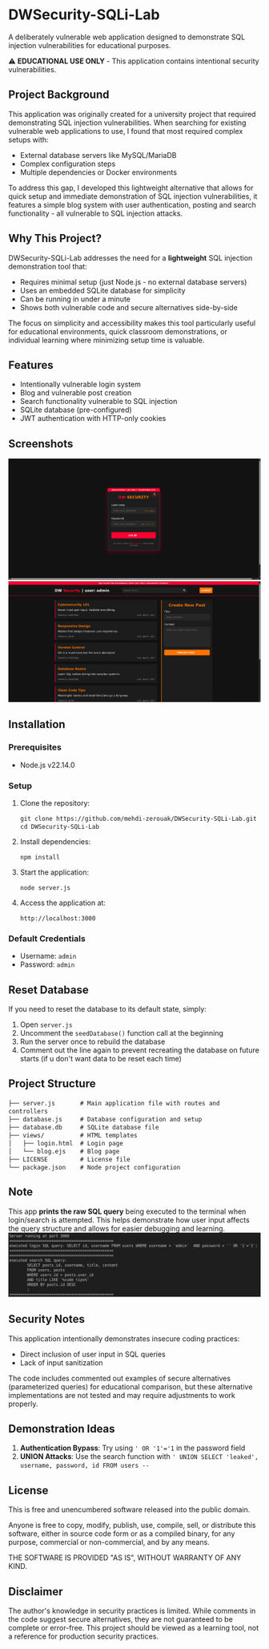 # DWSecurity-SQLi-Lab

A deliberately vulnerable web application designed to demonstrate SQL injection vulnerabilities for educational purposes.

⚠️ **EDUCATIONAL USE ONLY** - This application contains intentional security vulnerabilities.

## Project Background

This application was originally created for a university project that required demonstrating SQL injection vulnerabilities. When searching for existing vulnerable web applications to use, I found that most required complex setups with:
- External database servers like MySQL/MariaDB
- Complex configuration steps
- Multiple dependencies or Docker environments

To address this gap, I developed this lightweight alternative that allows for quick setup and immediate demonstration of SQL injection vulnerabilities, it features a simple blog system with user authentication, posting  and search functionality - all vulnerable to SQL injection attacks.

## Why This Project?

DWSecurity-SQLi-Lab addresses the need for a **lightweight** SQL injection demonstration tool that:

- Requires minimal setup (just Node.js - no external database servers)
- Uses an embedded SQLite database for simplicity
- Can be running in under a minute
- Shows both vulnerable code and secure alternatives side-by-side

The focus on simplicity and accessibility makes this tool particularly useful for educational environments, quick classroom demonstrations, or individual learning where minimizing setup time is valuable.

## Features

- Intentionally vulnerable login system
- Blog and vulnerable post creation
- Search functionality vulnerable to SQL injection
- SQLite database (pre-configured)
- JWT authentication with HTTP-only cookies

## Screenshots
![Login screen](./screenshots/login-screen.png)
![Main page](./screenshots/blog.png)

## Installation

### Prerequisites
- Node.js v22.14.0

### Setup
1. Clone the repository:
   ```
   git clone https://github.com/mehdi-zerouak/DWSecurity-SQLi-Lab.git
   cd DWSecurity-SQLi-Lab
   ```

2. Install dependencies:
   ```
   npm install
   ```

3. Start the application:
   ```
   node server.js
   ```

4. Access the application at:
   ```
   http://localhost:3000
   ```

### Default Credentials
- Username: `admin`
- Password: `admin`

## Reset Database

If you need to reset the database to its default state, simply:

1. Open `server.js`
2. Uncomment the `seedDatabase()` function call at the beginning
3. Run the server once to rebuild the database
4. Comment out the line again to prevent recreating the database on future starts (if u don't want data to be reset each time)

## Project Structure

```
├── server.js       # Main application file with routes and controllers
├── database.js     # Database configuration and setup
├── database.db     # SQLite database file
├── views/          # HTML templates
│   ├── login.html  # Login page
│   └── blog.ejs    # Blog page
├── LICENSE         # License file
└── package.json    # Node project configuration
```

##  Note

This app **prints the raw SQL query** being executed to the terminal when login/search is attempted. This helps demonstrate how user input affects the query structure and allows for easier debugging and learning.
![Executed SQL Queries](./screenshots/executed_sql_queries.png)

## Security Notes

This application intentionally demonstrates insecure coding practices:

- Direct inclusion of user input in SQL queries
- Lack of input sanitization

The code includes commented out examples of secure alternatives (parameterized queries) for educational comparison, but these alternative implementations are not tested and may require adjustments to work properly.

## Demonstration Ideas

1. **Authentication Bypass**: Try using `' OR '1'='1` in the password field
2. **UNION Attacks**: Use the search function with `' UNION SELECT 'leaked', username, password, id FROM users --`

## License

This is free and unencumbered software released into the public domain.

Anyone is free to copy, modify, publish, use, compile, sell, or distribute this software, either in source code form or as a compiled binary, for any purpose, commercial or non-commercial, and by any means.

THE SOFTWARE IS PROVIDED "AS IS", WITHOUT WARRANTY OF ANY KIND.

## Disclaimer

The author's knowledge in security practices is limited. While comments in the code suggest secure alternatives, they are not guaranteed to be complete or error-free. This project should be viewed as a learning tool, not a reference for production security practices.
